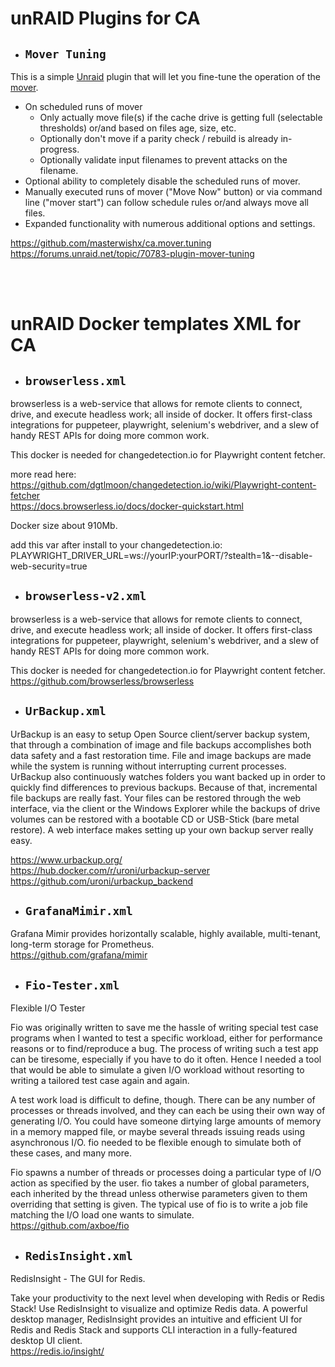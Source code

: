 # unRAID Plugins for CA

- ## ```Mover Tuning```

This is a simple [Unraid](https://unraid.net/) plugin that will let you fine-tune the operation of the [mover](https://docs.unraid.net/unraid-os/manual/additional-settings/#mover).

- On scheduled runs of mover    
    - Only actually move file(s) if the cache drive is getting full (selectable thresholds) or/and based on files age, size, etc.
    - Optionally don't move if a parity check / rebuild is already in-progress.
    - Optionally validate input filenames to prevent attacks on the filename.
- Optional ability to completely disable the scheduled runs of mover.
- Manually executed runs of mover ("Move Now" button) or via command line ("mover start") can follow schedule rules or/and always move all files.
- Expanded functionality with numerous additional options and settings.

https://github.com/masterwishx/ca.mover.tuning<br>
https://forums.unraid.net/topic/70783-plugin-mover-tuning<br>

<br>
<br>

# unRAID Docker templates XML for CA

- ## ```browserless.xml```

browserless is a web-service that allows for remote clients to connect, drive, and execute headless work; all inside of docker. It offers first-class integrations for puppeteer, playwright, selenium's webdriver, and a slew of handy REST APIs for doing more common work.

This docker is needed for changedetection.io for Playwright content fetcher.

more read here:<br>
https://github.com/dgtlmoon/changedetection.io/wiki/Playwright-content-fetcher<br>
https://docs.browserless.io/docs/docker-quickstart.html<br>

Docker size about 910Mb.

add this var after install to your changedetection.io:
PLAYWRIGHT_DRIVER_URL=ws://yourIP:yourPORT/?stealth=1&--disable-web-security=true

- ## ```browserless-v2.xml```

browserless is a web-service that allows for remote clients to connect, drive, and execute headless work; all inside of docker. It offers first-class integrations for puppeteer, playwright, selenium's webdriver, and a slew of handy REST APIs for doing more common work.

This docker is needed for changedetection.io for Playwright content fetcher.<br>
https://github.com/browserless/browserless


- ## ```UrBackup.xml```

UrBackup is an easy to setup Open Source client/server backup system, that through a combination of image and file backups accomplishes both data safety and a fast restoration time.
File and image backups are made while the system is running without interrupting current processes.
UrBackup also continuously watches folders you want backed up in order to quickly find differences to previous backups. Because of that, incremental file backups are really fast.
Your files can be restored through the web interface, via the client or the Windows Explorer while the backups of drive volumes can be restored with a bootable CD or USB-Stick (bare metal restore).
A web interface makes setting up your own backup server really easy.

https://www.urbackup.org/<br>
https://hub.docker.com/r/uroni/urbackup-server<br>
https://github.com/uroni/urbackup_backend<br>

- ## ```GrafanaMimir.xml```

Grafana Mimir provides horizontally scalable, highly available, multi-tenant, long-term storage for Prometheus.<br>
https://github.com/grafana/mimir

- ## ```Fio-Tester.xml```

Flexible I/O Tester

Fio was originally written to save me the hassle of writing special test case programs when I wanted to test a specific workload, either for performance reasons or to find/reproduce a bug. The process of writing such a test app can be tiresome, especially if you have to do it often. Hence I needed a tool that would be able to simulate a given I/O workload without resorting to writing a tailored test case again and again.

A test work load is difficult to define, though. There can be any number of processes or threads involved, and they can each be using their own way of generating I/O. You could have someone dirtying large amounts of memory in a memory mapped file, or maybe several threads issuing reads using asynchronous I/O. fio needed to be flexible enough to simulate both of these cases, and many more.

Fio spawns a number of threads or processes doing a particular type of I/O action as specified by the user. fio takes a number of global parameters, each inherited by the thread unless otherwise parameters given to them overriding that setting is given. The typical use of fio is to write a job file matching the I/O load one wants to simulate.<br>
https://github.com/axboe/fio

- ## ```RedisInsight.xml```

RedisInsight - The GUI for Redis.

Take your productivity to the next level when developing with Redis or Redis Stack! Use RedisInsight to visualize and optimize Redis data. A powerful desktop manager, RedisInsight provides an intuitive and efficient UI for Redis and Redis Stack and supports CLI interaction in a fully-featured desktop UI client.<br>
https://redis.io/insight/

